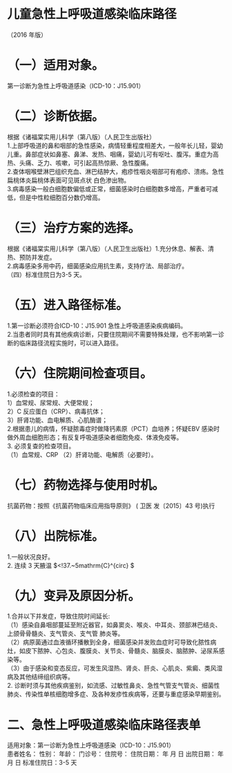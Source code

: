 # 儿童急性上呼吸道感染临床路径  
（2016 年版）  
# （一）适用对象。  
第一诊断为急性上呼吸道感染（ICD-10：J15.901）  
# （二）诊断依据。  
根据《诸福棠实用儿科学（第八版）（人民卫生出版社）  
1.上部呼吸道的鼻和咽部的急性感染，病情轻重程度相差大，一般年长儿轻，婴幼儿重。鼻部症状如鼻塞、鼻涕、发热、咽痛，婴幼儿可有呕吐、腹泻。重症为高热、头痛、乏力、咳嗽，可引起高热惊厥、急性腹痛。  
2.查体咽喉壁淋巴组织充血、淋巴结肿大，疱疹性咽炎咽部可有疱疹、溃疡。急性扁桃体炎扁桃体表面可见斑点状 白色渗出物。  
3.病毒感染一般白细胞数偏低或正常，细菌感染时白细胞数多增高，严重者可减低，但是中性粒细胞百分数仍增高。  
# （三）治疗方案的选择。  
根据《诸福棠实用儿科学（第八版）（人民卫生出版社）1.充分休息、解表、清热、预防并发症。  
2.病毒感染多用中药，细菌感染应用抗生素，支持疗法、局部治疗。  
（四）标准住院日为3-5 天。  
# （五）进入路径标准。  
1.第一诊断必须符合ICD-10：J15.901 急性上呼吸道感染疾病编码。  
2.当患者同时具有其他疾病诊断，只要住院期间不需要特殊处理，也不影响第一诊断的临床路径流程实施时，可以进入路径。  
# （六）住院期间检查项目。  
1.必须检查的项目：  
1）血常规、尿常规、大便常规；  
2）C 反应蛋白（CRP）、病毒抗体；  
3）肝肾功能、血电解质、心肌酶谱；  
2.根据患儿的病情，怀疑脓毒症时做降钙素原（PCT）血培养；怀疑EBV 感染时做外周血细胞形态；有反复呼吸道感染者细胞免疫、体液免疫等。  
3. 必须复查的检查项目。  
（1）血常规、CRP （2）肝肾功能、电解质（必要时）。  
# （七）药物选择与使用时机。  
抗菌药物：按照《抗菌药物临床应用指导原则》 ( 卫医 发〔2015〕43 号)执行  
# （八）出院标准。  
1.一般状况良好。  
2. 连续 3 天腋温 $<\!37.~5mathrm{C}^{circ} $  
# （九）变异及原因分析。  
1.合并以下并发症，导致住院时间延长:  
（1）感染自鼻咽部蔓延至附近器官，如鼻窦炎、喉炎、中耳炎、颈部淋巴结炎、上颌骨骨髓炎、支气管炎、支气管 肺炎等。  
（2）病原菌通过血液循环播散到全身，细菌感染并发败血症时可导致化脓性病灶，如皮下脓肿、心包炎、腹膜炎、关节炎、骨髓炎、脑膜炎、脑脓肿、泌尿系感染等。  
（3）由于感染和变态反应，可发生风湿热、肾炎、肝炎、心肌炎、紫癜、类风湿病及其他结缔组织病等。  
2. 诊断时须与其他疾病鉴别，如流感、过敏性鼻炎、急性气管支气管炎、细菌性肺炎、传染性单核细胞增多症、及各种发疹性疾病等，还要与重症感染早期鉴别。  
# 二、急性上呼吸道感染临床路径表单  
适用对象：第一诊断为急性上呼吸道感染（ICD-10：J15.901）  
患者姓名：           性别：    年龄：    门诊号：        住院号：         住院日期：     年   月   日  出院日期：     年    月   日   标准住院日：3-5 天  
